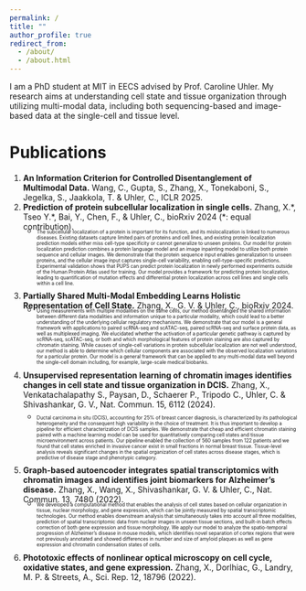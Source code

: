 ```yaml
---
permalink: /
title: ""
author_profile: true
redirect_from: 
  - /about/
  - /about.html
---
```


I am a PhD student at MIT in EECS advised by Prof. Caroline Uhler. My research aims at understanding cell state and tissue organization through utilizing multi-modal data, including both sequencing-based and image-based data at the single-cell and tissue level.

Publications
======
1. **An Information Criterion for Controlled Disentanglement of Multimodal Data.** Wang, C., Gupta, S., Zhang, X., Tonekaboni, S., Jegelka, S., Jaakkola, T. & Uhler, C., ICLR 2025.
1. **Prediction of protein subcellular localization in single cells.** Zhang, X.\*, Tseo Y.\*, Bai, Y., Chen, F., & Uhler, C., bioRxiv 2024 (*: equal contribution).
   -  <p style="font-size: 0.6em; margin-top: -10px;">The subcellular localization of a protein is important for its function, and its mislocalization is linked to numerous diseases. Existing datasets capture limited pairs of proteins and cell lines, and existing protein localization prediction models either miss cell-type specificity or cannot generalize to unseen proteins. Our model for protein localization prediction combines a protein language model and an image inpainting model to utilize both protein sequence and cellular images. We demonstrate that the protein sequence input enables generalization to unseen proteins, and the cellular image input captures single-cell variability, enabling cell-type-specific predictions. Experimental validation shows that PUPS can predict protein localization in newly performed experiments outside of the Human Protein Atlas used for training. Our model provides a framework for predicting protein localization, leading to quantification of mutation effects and differential protein localization across cell lines and single cells within a cell line.</p>
1. **Partially Shared Multi-Modal Embedding Learns Holistic Representation of Cell State.** Zhang, X., G. V. & Uhler, C., bioRxiv 2024.
   - <p style="font-size: 0.6em; margin-top: -10px;">Using measurements with multiple modalities on the same cells, our method disentangles the shared information between different data modalities and information unique to a particular modality, which could lead to a better understanding of the underlying cellular regulatory mechanisms. We demonstrate that our model is a general framework with applications to paired scRNA-seq and scATAC-seq, paired scRNA-seq and surface protein data, as well as multiplexed imaging. We elucidated whether the activation of a particular genetic pathway is captured by scRNA-seq, scATAC-seq, or both and which morphological features of protein staining are also captured by chromatin staining. While causes of single-cell variations in protein subcellular localization are not well understood, our method is able to determine which cellular components are associated with the observed localization variations for a particular protein. Our model is a general framework that can be applied to any multi-modal data well beyond the single-cell domain including, for example, large-scale medical biobanks.
1. **Unsupervised representation learning of chromatin images identifies changes in cell state and tissue organization in DCIS.** Zhang, X., Venkatachalapathy S., Paysan, D., Schaerer P., Tripodo C., Uhler, C. & Shivashankar, G. V., Nat. Commun. 15, 6112 (2024).</p>
    - <p style="font-size: 0.6em; margin-top: -10px;">Ductal carcinoma in situ (DCIS), accounting for 25% of breast cancer diagnosis, is characterized by its pathological heterogeneity and the consequent high variability in the choice of treatment. It is thus important to develop a pipeline for efficient characterization of DCIS samples. We demonstrate that cheap and efficient chromatin staining paired with a machine learning model can be used for quantitatively comparing cell states and tissue microenvironment across patients. Our pipeline enabled the collection of 560 samples from 122 patients and we found that cell states enriched in invasive cancer exist in small fractions in normal breast tissue. Tissue-level analysis reveals significant changes in the spatial organization of cell states across disease stages, which is predictive of disease stage and phenotypic category. </p>
1. **Graph-based autoencoder integrates spatial transcriptomics with chromatin images and identifies joint biomarkers for Alzheimer’s disease.** Zhang, X., Wang, X., Shivashankar, G. V. & Uhler, C., Nat. Commun. 13, 7480 (2022).
   - <p style="font-size: 0.6em; margin-top: -10px;">We developed a computational method that enables the analysis of cell states based on cellular organization in tissue, nuclear morphology, and gene expression, which can be jointly measured by spatial transcriptomic technologies. Our method enables downstream analysis that simultaneously takes into account all three modalities, prediction of spatial transcriptomic data from nuclear images in unseen tissue sections, and built-in batch effects correction of both gene expression and tissue morphology. We apply our model to analyze the spatio-temporal progression of Alzheimer’s disease in mouse models, which identifies novel separation of cortex regions that were not previously annotated and showed differences in number and size of amyloid plaques as well as gene expression and chromatin condensation states of cells.</p>
1. **Phototoxic effects of nonlinear optical microscopy on cell cycle, oxidative states, and gene expression.** Zhang, X., Dorlhiac, G., Landry, M. P. & Streets, A., Sci. Rep. 12, 18796 (2022).

